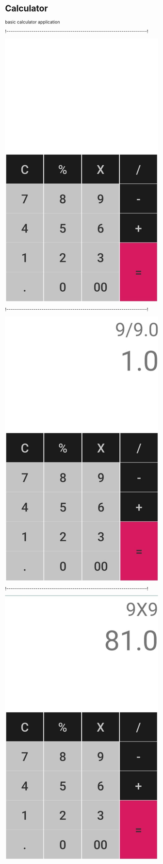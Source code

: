 # Calculator
basic calculator application

!------------------------------------------------------------------------!


![](images/Image1.jpeg)


!------------------------------------------------------------------------!


![](images/Image2.jpeg)


!------------------------------------------------------------------------!


![](images/Image3.jpeg)
